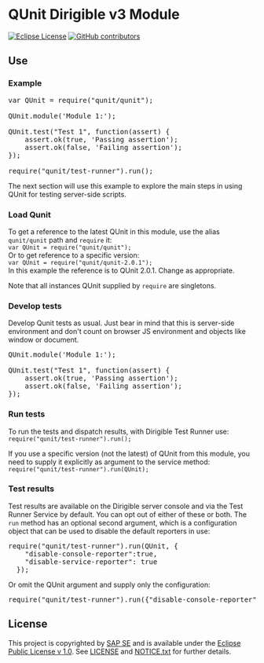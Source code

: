 # QUnit Dirigible v3 Module

[![Eclipse License](http://img.shields.io/badge/license-Eclipse-brightgreen.svg)](LICENSE)
[![GitHub contributors](https://img.shields.io/github/contributors/dirigiblelabs/ext-v3-qunit.svg)](https://github.com/dirigiblelabs/ext-v3-qunit/graphs/contributors)

## Use
### Example
<pre>
var QUnit = require("qunit/qunit");

QUnit.module('Module 1:');

QUnit.test("Test 1", function(assert) {
	assert.ok(true, 'Passing assertion');
	assert.ok(false, 'Failing assertion');
});

require("qunit/test-runner").run();
</pre>
The next section will use this example to explore the main steps in using QUnit for testing server-side scripts.

### Load Qunit
To get a reference to the latest QUnit in this module, use the alias `qunit/qunit` path and `require` it:  
`var QUnit = require("qunit/qunit");`  
Or to get reference to a specific version:  
`var QUnit = require("qunit/qunit-2.0.1");`  
In this example the reference is to QUnit 2.0.1. Change as appropriate.

Note that all instances QUnit supplied by `require` are singletons.

### Develop tests
Develop Qunit tests as usual. Just bear in mind that this is server-side environment and don't count on browser JS environment and objects like window or document.  
  
<pre>QUnit.module('Module 1:');

QUnit.test("Test 1", function(assert) {
	assert.ok(true, 'Passing assertion');
	assert.ok(false, 'Failing assertion');
});</pre>

### Run tests
To run the tests and dispatch results, with Dirigible Test Runner use:  
`require("qunit/test-runner").run();`  

If you use a specific version (not the latest) of QUnit from this module, you need to supply it explicitly as argument to the service method:  
`require("qunit/test-runner").run(QUnit);`  

### Test results
Test results are available on the Dirigible server console and via the Test Runner Service by default. You can opt out of either of these or both. The `run` method has an optional second argument, which is a configuration object that can be used to disable the default reporters in use:  
<pre>
require("qunit/test-runner").run(QUnit, {
    "disable-console-reporter":true,
    "disable-service-reporter": true
  });
</pre>
Or omit the QUnit argument and supply only the configuration:  
<pre>
require("qunit/test-runner").run({"disable-console-reporter":true});
</pre>

## License

This project is copyrighted by [SAP SE](http://www.sap.com/) and is available under the [Eclipse Public License v 1.0](https://www.eclipse.org/legal/epl-v10.html). See [LICENSE](LICENSE) and [NOTICE.txt](NOTICE.txt) for further details.
